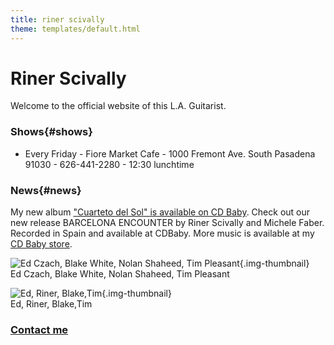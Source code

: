```yaml
---
title: riner scivally
theme: templates/default.html
---
```

# Riner Scivally

Welcome to the official website of this L.A. Guitarist. 

### Shows{#shows}

* Every Friday - Fiore Market Cafe - 1000 Fremont Ave. South Pasadena 91030 - 626-441-2280 - 12:30 lunchtime


### News{#news}

My new album ["Cuarteto del Sol" is available on CD Baby](https://store.cdbaby.com/cd/rinerscivally2). Check out our new release BARCELONA ENCOUNTER by Riner Scivally and Michele Faber. Recorded in Spain and available at CDBaby.
More music is available at my [CD Baby store](https://store.cdbaby.com/Artist/RinerScivally).

![Ed Czach, Blake White, Nolan Shaheed, Tim Pleasant](/img/cuarteto1.jpg){.img-thumbnail}  
Ed Czach, Blake White, Nolan Shaheed, Tim Pleasant


![Ed, Riner, Blake,Tim](/img/cuarteto2.jpg){.img-thumbnail}  
Ed, Riner, Blake,Tim

### [Contact me](/contact.html)
